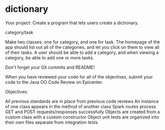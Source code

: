 # dictionary

Your project: Create a program that lets users create a dictionary.

category/task

Make two classes: one for category, and one for task. The homepage of the app should list out all of the categories, and let you click on them to view all of their tasks. A user should be able to add a category, and when viewing a category, be able to add one or more tasks.

Don't forget your Git commits and README!

When you have reviewed your code for all of the objectives, submit your code to the Java OO Code Review on Epicenter.

Objectives:

All previous standards are in place from previous code reviews
An instance of one class appears in the method of another class
Spark routes process GET and POST requests/responses successfully
Objects are created from a custom class with a custom constructor
Object unit tests are organized into their own files separate from integration tests
